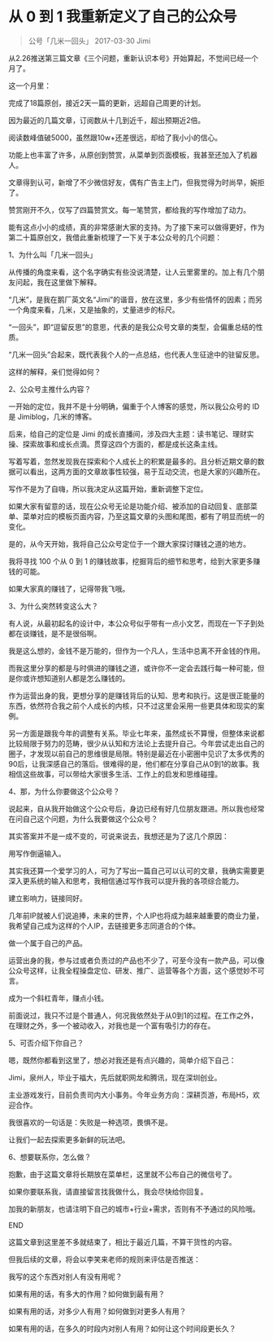 # 从 0 到 1 我重新定义了自己的公众号
> 公号「几米一回头」
> 2017-03-30 Jimi

从2.26推送第三篇文章《三个问题，重新认识本号》开始算起，不觉间已经一个月了。

这一个月里：

完成了18篇原创，接近2天一篇的更新，远超自己周更的计划。

因为最近的几篇文章，订阅数从十几到近千，超出预期近2倍。

阅读数峰值破5000，虽然跟10w+还差很远，却给了我小小的信心。

功能上也丰富了许多，从原创到赞赏，从菜单到页面模板，我甚至还加入了机器人。

文章得到认可，新增了不少微信好友，偶有广告主上门，但我觉得为时尚早，婉拒了。

赞赏刚开不久，仅写了四篇赞赏文。每一笔赞赏，都给我的写作增加了动力。

能有这点小小的成绩，真的非常感谢大家的支持。为了接下来可以做得更好，作为第二十篇原创文，我借此重新梳理了一下关于本公众号的几个问题：

1、为什么叫「几米一回头」

从传播的角度来看，这个名字确实有些没说清楚，让人云里雾里的。加上有几个朋友问起，我在这里做下解释。

“几米”，是我在鹅厂英文名“Jimi”的谐音，放在这里，多少有些情怀的因素；而另一个角度来看，几米，又是抽象的，丈量进步的标尺。

“一回头”，即“逗留反思”的意思，代表的是我公众号文章的类型，会偏重总结的性质。

“几米一回头”合起来，既代表我个人的一点总结，也代表人生征途中的驻留反思。

这样的解释，亲们觉得如何？

2、公众号主推什么内容？

一开始的定位，我并不是十分明确，偏重于个人博客的感觉，所以我公众号的 ID 是 Jimiblog，几米的博客。

后来，给自己的定位是 Jimi 的成长直播间，涉及四大主题：读书笔记、理财实操、探索故事和成长点滴。贯穿这四个方面的，都是成长这条主线。

写着写着，忽然发现我在探索和个人成长上的积累是最多的。且分析近期文章的数据可以看出，这两方面的文章故事性较强，易于互动交流，也是大家的兴趣所在。

写作不是为了自嗨，所以我决定从这篇开始，重新调整下定位。

如果大家有留意的话，现在公众号无论是功能介绍、被添加的自动回复、底部菜单、菜单对应的模板页面内容，乃至这篇文章的头图和尾图，都有了明显而统一的变化。

是的，从今天开始，我将自己公众号定位于一个跟大家探讨赚钱之道的地方。

我将寻找 100 个从 0 到 1 的赚钱故事，挖掘背后的细节和思考，给到大家更多赚钱的可能。

如果大家真的赚钱了，记得带我飞哦。

3、为什么突然转变这么大？

有人说，从最初起名的设计中，本公众号似乎带有一点小文艺，而现在一下子到处都在谈赚钱，是不是很俗啊。

我是这么想的，金钱不是万能的，但作为一个凡人，生活中总离不开金钱的作用。

而我这里分享的都是与时俱进的赚钱之道，或许你不一定会去践行每一种可能，但是你或许想知道别人都是怎么赚钱的。

作为运营出身的我，更想分享的是赚钱背后的认知、思考和执行。这是很正能量的东西，依然符合我之前个人成长的内核，只不过这里会采用一些更具体和现实的案例。

另一方面是跟我今年的调整有关系。毕业七年来，虽然成长不算慢，但整体来说都比较局限于努力的范畴，很少从认知和方法论上去提升自己。今年尝试走出自己的圈子，才发现以前自己的思维很是局限。特别是最近在小密圈中见识了太多优秀的90后，让我深感自己的落后。很难得的是，他们都在分享自己从0到1的故事。我相信这些故事，可以带给大家很多生活、工作上的启发和思维碰撞。

4、那，为什么你要做这个公众号？

说起来，自从我开始做这个公众号后，身边已经有好几位朋友跟进。所以我也经常在问自己这个问题，为什么我要做这个公众号？

其实答案并不是一成不变的，可说来说去，我想还是为了这几个原因：

用写作倒逼输入。

其实我还算一个爱学习的人，可为了写出一篇自己可以认可的文章，我确实需要更深入更系统的输入和思考，我相信通过写作我可以提升我的各项综合能力。

建立影响力，链接同好。

几年前IP就被人们说追捧，未来的世界，个人IP也将成为越来越重要的商业力量，我希望自己成为这样的个人IP，去链接更多志同道合的个体。

做一个属于自己的产品。

运营出身的我，参与过或者负责过的产品也不少了，可至今没有一款产品，可以像公众号这样，让我全程操盘定位、研发、推广、运营等各个方面，这个感觉妙不可言。

成为一个斜杠青年，赚点小钱。

前面说过，我只不过是个普通人，何况我依然处于从0到1的过程。在工作之外，在理财之外，多一个被动收入，对我也是一个富有吸引力的存在。

5、可否介绍下你自己？

嗯，既然你都看到这里了，想必对我还是有点兴趣的，简单介绍下自己：

Jimi，泉州人，毕业于福大，先后就职网龙和腾讯，现在深圳创业。

主业游戏发行，目前负责司内大小事务。今年业务方向：深耕页游，布局H5，欢迎合作。

我很喜欢的一句话是：失败是一种选项，畏惧不是。

让我们一起去探索更多新鲜的玩法吧。

6、想要联系你，怎么做？

抱歉，由于这篇文章将长期放在菜单栏，这里就不公布自己的微信号了。

如果你要联系我，请直接留言找我做什么，我会尽快给你回复。

加我的新朋友，也请注明下自己的城市+行业+需求，否则有不予通过的风险哦。

END

这篇文章到这里差不多就结束了，相比于最近几篇，不算干货性的内容。

但我后续的文章，将会以李笑来老师的规则来评估是否推送：

我写的这个东西对别人有没有用呢？

如果有用的话，有多大的作用？如何做到最有用？

如果有用的话，对多少人有用？如何做到对更多人有用？

如果有用的话，在多久的时段内对别人有用？如何让这个时间段更长久？